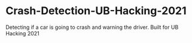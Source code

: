 # Crash-Detection-UB-Hacking-2021
Detecting if a car is going to crash and warning the driver. Built for UB Hacking 2021
